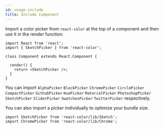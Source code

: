 ```yaml
---
id: usage-include
title: Include Component
---
```

Import a color picker from `react-color` at the top of a component and then use it in the render function:
```
import React from 'react';
import { SketchPicker } from 'react-color';

class Component extends React.Component {

  render() {
    return <SketchPicker />;
  }
}
```
You can import `AlphaPicker` `BlockPicker` `ChromePicker` `CirclePicker` `CompactPicker` `GithubPicker` `HuePicker` `MaterialPicker` `PhotoshopPicker` `SketchPicker` `SliderPicker` `SwatchesPicker` `TwitterPicker` respectively.

You can also import a picker individually to optimize your bundle size.
```
import SketchPicker from 'react-color/lib/Sketch';
import ChromePicker from 'react-color/lib/Chrome';
```
